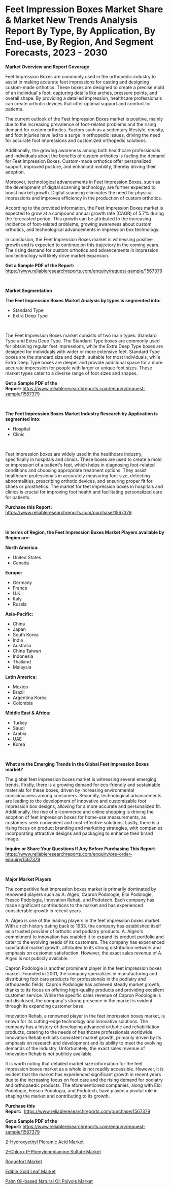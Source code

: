 <p><h1>Feet Impression Boxes Market Share & Market New Trends Analysis Report By Type, By Application, By End-use, By Region, And Segment Forecasts, 2023 - 2030</h1></p><p><strong>Market Overview and Report Coverage</strong></p>
<p><p>Feet Impression Boxes are commonly used in the orthopedic industry to assist in making accurate foot impressions for casting and designing custom-made orthotics. These boxes are designed to create a precise mold of an individual's foot, capturing details like arches, pressure points, and overall shape. By providing a detailed impression, healthcare professionals can create orthotic devices that offer optimal support and comfort for patients.</p><p>The current outlook of the Feet Impression Boxes market is positive, mainly due to the increasing prevalence of foot-related problems and the rising demand for custom orthotics. Factors such as a sedentary lifestyle, obesity, and foot injuries have led to a surge in orthopedic issues, driving the need for accurate foot impressions and customized orthopedic solutions.</p><p>Additionally, the growing awareness among both healthcare professionals and individuals about the benefits of custom orthotics is fueling the demand for Feet Impression Boxes. Custom-made orthotics offer personalized support, improved posture, and enhanced mobility, thereby driving their adoption.</p><p>Moreover, technological advancements in Feet Impression Boxes, such as the development of digital scanning technology, are further expected to boost market growth. Digital scanning eliminates the need for physical impressions and improves efficiency in the production of custom orthotics.</p><p>According to the provided information, the Feet Impression Boxes market is expected to grow at a compound annual growth rate (CAGR) of 5.7% during the forecasted period. This growth can be attributed to the increasing incidence of foot-related problems, growing awareness about custom orthotics, and technological advancements in impression box technology.</p><p>In conclusion, the Feet Impression Boxes market is witnessing positive growth and is expected to continue on this trajectory in the coming years. The rising demand for custom orthotics and advancements in impression box technology will likely drive market expansion.</p></p>
<p><strong>Get a Sample PDF of the Report:</strong> <a href="https://www.reliableresearchreports.com/enquiry/request-sample/1567379">https://www.reliableresearchreports.com/enquiry/request-sample/1567379</a></p>
<p>&nbsp;</p>
<p><strong>Market Segmentation</strong></p>
<p><strong>The Feet Impression Boxes Market Analysis by types is segmented into:</strong></p>
<p><ul><li>Standard Type</li><li>Extra Deep Type</li></ul></p>
<p>&nbsp;</p>
<p><p>The Feet Impression Boxes market consists of two main types: Standard Type and Extra Deep Type. The Standard Type boxes are commonly used for obtaining regular feet impressions, while the Extra Deep Type boxes are designed for individuals with wider or more extensive feet. Standard Type boxes are the standard size and depth, suitable for most individuals, while Extra Deep Type boxes are deeper and provide additional space for a more accurate impression for people with larger or unique foot sizes. These market types cater to a diverse range of foot sizes and shapes.</p></p>
<p><strong>Get a Sample PDF of the Report:</strong>&nbsp;<a href="https://www.reliableresearchreports.com/enquiry/request-sample/1567379">https://www.reliableresearchreports.com/enquiry/request-sample/1567379</a></p>
<p>&nbsp;</p>
<p><strong>The Feet Impression Boxes Market Industry Research by Application is segmented into:</strong></p>
<p><ul><li>Hospital</li><li>Clinic</li></ul></p>
<p>&nbsp;</p>
<p><p>Feet impression boxes are widely used in the healthcare industry, specifically in hospitals and clinics. These boxes are used to create a mold or impression of a patient's feet, which helps in diagnosing foot-related conditions and choosing appropriate treatment options. They assist healthcare professionals in accurately measuring foot size, detecting abnormalities, prescribing orthotic devices, and ensuring proper fit for shoes or prosthetics. The market for feet impression boxes in hospitals and clinics is crucial for improving foot health and facilitating personalized care for patients.</p></p>
<p><strong>Purchase this Report:</strong>&nbsp; <a href="https://www.reliableresearchreports.com/purchase/1567379">https://www.reliableresearchreports.com/purchase/1567379</a></p>
<p>&nbsp;</p>
<p><strong>In terms of Region, the Feet Impression Boxes Market Players available by Region are:</strong></p>
<p>
    <p> <strong> North America: </strong>
        <ul>
            <li>United States</li>
            <li>Canada</li>
        </ul>
        </p> 
    <p> <strong> Europe: </strong>
        <ul>
            <li>Germany</li>
            <li>France</li>
            <li>U.K.</li>
            <li>Italy</li>
            <li>Russia</li>
        </ul>
        </p> 
    <p> <strong> Asia-Pacific: </strong>
        <ul>
            <li>China</li>
            <li>Japan</li>
            <li>South Korea</li>
            <li>India</li>
            <li>Australia</li>
            <li>China Taiwan</li>
            <li>Indonesia</li>
            <li>Thailand</li>
            <li>Malaysia</li>
        </ul>
        </p> 
    <p> <strong> Latin America: </strong>
        <ul>
            <li>Mexico</li>
            <li>Brazil</li>
            <li>Argentina Korea</li>
            <li>Colombia</li>
        </ul>
        </p> 
    <p> <strong> Middle East & Africa: </strong>
        <ul>
            <li>Turkey</li>
            <li>Saudi</li>
            <li>Arabia</li>
            <li>UAE</li>
            <li>Korea</li>
        </ul>
    </p>
    </p>
<p>&nbsp;</p>
<p><strong>What are the Emerging Trends in the Global Feet Impression Boxes market?</strong></p>
<p><p>The global feet impression boxes market is witnessing several emerging trends. Firstly, there is a growing demand for eco-friendly and sustainable materials for these boxes, driven by increasing environmental consciousness among consumers. Secondly, technological advancements are leading to the development of innovative and customizable foot impression box designs, allowing for a more accurate and personalized fit. Additionally, the rise of e-commerce and online shopping is driving the adoption of feet impression boxes for home-use measurements, as customers seek convenient and cost-effective solutions. Lastly, there is a rising focus on product branding and marketing strategies, with companies incorporating attractive designs and packaging to enhance their brand image.</p></p>
<p><strong>Inquire or Share Your Questions If Any Before Purchasing This Report</strong>- <a href="https://www.reliableresearchreports.com/enquiry/pre-order-enquiry/1567379">https://www.reliableresearchreports.com/enquiry/pre-order-enquiry/1567379</a></p>
<p>&nbsp;</p>
<p><strong>Major Market Players</strong></p>
<p><p>The competitive feet impression boxes market is primarily dominated by renowned players such as A. Algeo, Capron Podologie, Eloi Podologie, Fresco Podologia, Innovation Rehab, and Podotech. Each company has made significant contributions to the market and has experienced considerable growth in recent years.</p><p>A. Algeo is one of the leading players in the feet impression boxes market. With a rich history dating back to 1933, the company has established itself as a trusted provider of orthotic and podiatry products. A. Algeo's commitment to innovation has enabled it to expand its product portfolio and cater to the evolving needs of its customers. The company has experienced substantial market growth, attributed to its strong distribution network and emphasis on customer satisfaction. However, the exact sales revenue of A. Algeo is not publicly available.</p><p>Capron Podologie is another prominent player in the feet impression boxes market. Founded in 2001, the company specializes in manufacturing and distributing foot care products for professionals in the podiatry and orthopaedic fields. Capron Podologie has achieved steady market growth, thanks to its focus on offering high-quality products and providing excellent customer service. While the specific sales revenue of Capron Podologie is not disclosed, the company's strong presence in the market is evident through its expanding customer base.</p><p>Innovation Rehab, a renowned player in the feet impression boxes market, is known for its cutting-edge technology and innovative solutions. The company has a history of developing advanced orthotic and rehabilitation products, catering to the needs of healthcare professionals worldwide. Innovation Rehab exhibits consistent market growth, primarily driven by its emphasis on research and development and its ability to meet the evolving demands of the industry. Unfortunately, the exact sales revenue of Innovation Rehab is not publicly available.</p><p>It is worth noting that detailed market size information for the feet impression boxes market as a whole is not readily accessible. However, it is evident that the market has experienced significant growth in recent years due to the increasing focus on foot care and the rising demand for podiatry and orthopaedic products. The aforementioned companies, along with Eloi Podologie, Fresco Podologia, and Podotech, have played a pivotal role in shaping the market and contributing to its growth.</p></p>
<p><strong>Purchase this Report:</strong>&nbsp;&nbsp;<a href="https://www.reliableresearchreports.com/purchase/1567379">https://www.reliableresearchreports.com/purchase/1567379</a></p>
<p></p>
<p><strong>Get a Sample PDF of the Report:</strong>&nbsp;<a href="https://www.reliableresearchreports.com/enquiry/request-sample/1567379">https://www.reliableresearchreports.com/enquiry/request-sample/1567379</a></p>
<p><p><a href="https://www.linkedin.com/pulse/2-hydroxyethyl-picramic-acid-market-size-share-global-ytppe/">2-Hydroxyethyl Picramic Acid Market</a></p><p><a href="https://www.linkedin.com/pulse/2-chloro-p-phenylenediamine-sulfate-market-share-amp-new-q671c/">2-Chloro-P-Phenylenediamine Sulfate Market</a></p><p><a href="https://medium.com/@yvettelesch/roquefort-market-size-growth-forecast-2023-2030-2626ac455b25">Roquefort Market</a></p><p><a href="https://medium.com/@marlonblick/edible-gold-leaf-market-size-growth-forecast-2023-2030-6e2ddd7df111">Edible Gold Leaf Market</a></p><p><a href="https://www.linkedin.com/pulse/palm-oil-based-natural-oil-polyols-market-size-share-amp-trends-yjmye/">Palm Oil-based Natural Oil Polyols Market</a></p></p>